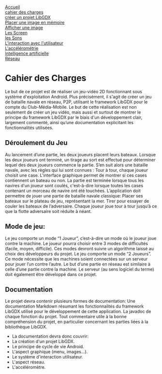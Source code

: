 [Accueil](accueil.html)  
[cahier des charges](cahier_des_charges.html)  
[créer un projet LibGDX](creer_projet.html)  
[Placer une image en mémoire](Les_Images_en_LibGDX.html)  
[Afficher une image](les_bases_du_painting.html)  
[Les Screen](screens.html)  
[les Sons](sons.html)  
[L'interaction avec l'utilisateur](reaction.html)  
[L'accélérométrie](accélérométrie.html)  
[Intelligence artificielle](intelligence_artificielle.html)  
[Réseau](reseau.html)

# Cahier des Charges #

Le but de ce projet est de réaliser un jeu-vidéo 2D fonctionnant sous système d'exploitation Android.
Plus précisément, il s'agit de créer un jeu de bataille navale en réseau, P2P, utilisant le framework LibGDX pour le compte du Club-Média-Mobile.
Le but de cette réalisation est non seulement de créer un jeu vidéo, mais aussi et surtout de montrer le principe du framework LibGDX par le biais d'un développement clair, largement commenté, ainsi qu’une documentation explicitant les fonctionnalités utilisées.

## Déroulement du Jeu ##
Au lancement d’une partie, les deux joueurs placent leurs bateaux. Lorsque les deux joueurs ont terminé, un tirage au sort est effectué pour déterminer lequel des deux joueurs commence la partie.
S’en suit alors une bataille navale, avec les règles qui lui sont connues :
Tour à tour, chaque joueur choisit une case. L'interface graphique permet de montrer si ces cases contiennent un bateau ou non.
La partie est terminée lorsque tous les navires d'un joueur sont coulés, c'est-à-dire lorsque toutes les cases contenant un morceau de navire ont été touchées.
L’application doit permettre de jouer une partie de bataille navale classique:
Placer ses bateaux sur le plateau de jeu, représentant la mer.
Tirer pour essayer de couler les bateaux de l’adversaire.
Chaque joueur joue tour à tour jusqu’à ce que la flotte adversaire soit réduite à néant.

## Mode de jeu: ##
Le jeu comporte un mode “1 Joueur”, c’est-à-dire un mode où le joueur joue contre la machine.
Le joueur pourra choisir entre 3 modes de difficultés (facile, moyen, difficile). Ces modes devront suivre un algorithme laissé au choix des développeurs du projet.
Le jeu comporte un mode “2 Joueurs”. Ce mode nécessite que les machines soient connectées sur un serveur pour jouer l’un contre l’autre. Le but d’une partie en réseau est similaire à celle d’une partie contre la machine. Le serveur (au sens logiciel du terme) doit également être développé dans ce projet.

## Documentation ##
Le projet devra contenir plusieurs formes de documentation:
Une documentation Markdown résumant les fonctionnalités du framework LibGDX utilisé pour le développement de cette application.
La javadoc de chaque fonction du projet.
Tout commentaire utile à la bonne compréhension du projet, en particulier concernant les parties liées à la bibliothèque LibGDX.

 * La documentation devra donc couvrir:
 * La création d'un projet LibGDX.
 * Le principe de cycle de vie Android.
 * L'aspect graphique (menu, images...).
 * Le système d'interaction utilisateur.
 * L'aspect réseau.
 * L'accéléromètre.
